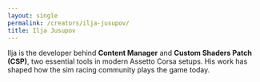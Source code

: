 ```yaml
---
layout: single
permalink: /creators/ilja-jusupov/
title: Ilja Jusupov
---
```


Ilja is the developer behind **Content Manager** and **Custom Shaders Patch (CSP)**, two essential tools in modern Assetto Corsa setups. His work has shaped how the sim racing community plays the game today.
